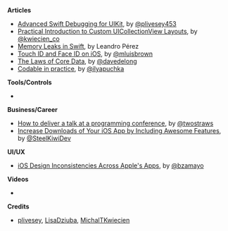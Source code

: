 **Articles**

* [Advanced Swift Debugging for UIKit](https://blog.superhuman.com/advanced-swift-debugging-for-uikit-e154d1c28aaf), by [@plivesey453](https://twitter.com/plivesey453)
* [Practical Introduction to Custom UICollectionView Layouts](https://www.netguru.co/codestories/practical-introduction-to-custom-uicollectionview-layouts?utm_campaign=Codestories&utm_source=iosgoodies), by [@kwiecien_co](https://twitter.com/kwiecien_co)
* [Memory Leaks in Swift](https://medium.com/flawless-app-stories/memory-leaks-in-swift-bfd5f95f3a74), by Leandro Pérez
* [Touch ID and Face ID on iOS](http://michael-brown.net/2018/touch-id-and-face-id-on-ios/), by [@mluisbrown](https://twitter.com/mluisbrown)
* [The Laws of Core Data](https://davedelong.com/blog/2018/05/09/the-laws-of-core-data/), by [@davedelong](https://twitter.com/davedelong)
* [Codable in practice](http://ilya.puchka.me/codable-in-practice/), by [@ilyapuchka](https://twitter.com/ilyapuchka)

**Tools/Controls**

* 

**Business/Career**

* [How to deliver a talk at a programming conference](https://www.hackingwithswift.com/articles/96/how-to-deliver-a-talk-at-a-programming-conference), by [@twostraws](https://twitter.com/twostraws)
* [Increase Downloads of Your iOS App by Including Awesome Features](https://medium.com/ios-os-x-development/increase-downloads-of-your-ios-app-by-including-awesome-features-4b39be3af548), by [@SteelKiwiDev](https://twitter.com/SteelKiwiDev)

**UI/UX**

* [iOS Design Inconsistencies Across Apple's Apps](http://benjaminmayo.co.uk/ios-11-design-inconsistencies), by [@bzamayo](https://twitter.com/bzamayo)

**Videos**

* 

**Credits**

* [plivesey](https://github.com/plivesey), [LisaDziuba](https://github.com/lisadziuba), [MichalTKwiecien](https://github.com/MichalTKwiecien)
